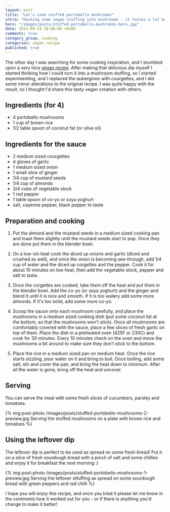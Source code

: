 ```yaml
---
layout: post
title: "Let's cook stuffed portobello mushrooms"
intro: "Hacking some vegan stuffing into mushrooms - it tastes a lot better than it sounds."
hero: "/images/posts/stuffed-portobello-mushrooms-hero.jpg"
date: 2014-09-19 18:00:00 +0100
comments: true
category_group: cooking
categories: vegan recipe
published: true
---
```


<p class="post-intro">The other day I was searching for some cooking inspiration, and I stumbled upon a very nice <a class="link" href="http://blog.fatfreevegan.com/2008/08/roasted-eggplant-almond-dip.html" target="_blank">vegan recipe</a>. After making that delicious dip myself I started thinking how I could turn it into a mushroom stuffing, so I started experimenting, and I replaced the aubergines with courgettes, and I did some minor alterations to the original recipe. I was quite happy with the result, so I thought I'd share this tasty vegan creation with others.</p>


## Ingredients (for 4)

   * 4 portobello mushrooms
   * 1 cup of brown rice
   * 1/2 table spoon of coconut fat (or olive oil)

## Ingredients for the sauce

   * 2 medium sized courgettes
   * 4 gloves of garlic
   * 1 medium sized onion
   * 1 small slice of ginger
   * 1/4 cup of mustard seeds
   * 1/4 cup of almonds
   * 3/4 cube of vegetable stock
   * 1 red pepper
   * 1 table spoon of co-yo or soya yoghurt
   * salt, cayenne pepper, black pepper to taste

## Preparation and cooking

  1. Put the almond and the mustard seeds in a medium sized cooking pan and toast them slightly until the mustard seeds start to pop. Once they are done put them in the blender bowl.

  2. On a low-ish heat cook the diced up onions and garlic (diced and crushed as well), and once the onion is becoming see-through, add 1/4 cup of water and the diced up corgettes and the pepper. Cook it for about 10 minutes on low heat, then add the vegetable stock, pepper and salt to taste.

  3. Once the corgettes are cooked, take them off the heat and put them in the blender bowl. Add the co-yo (or soya yoghurt) and the ginger and blend it until it is nice and smooth. If it is too watery add some more almonds. If it's too solid, add some more co-yo.

  4. Scoop the sauce onto each mushroom carefully, and place the mushrooms in a medium sized cooking dish (put some coconut fat at the bottom, so that the mushrooms won't stick). Once all mushrooms are comfortably covered with the sauce, place a few slices of fresh garlic on top of them. Place the dish in a preheated oven (425F or 230C) and cook for 30 minutes. Every 10 minutes check on the oven and move the mushrooms a bit around to make sure they don't stick to the bottom.

  5. Place the rice in a medium sized pan on medium heat. Once the rice starts sizzling, pour water on it and bring to boil. Once boiling, add some salt, stir and cover the pan, and bring the heat down to minimum. After all the water is gone, bring off the heat and uncover.

## Serving

You can serve the meal with some fresh slices of cucumbers, parsley and tomatoes.

{% img post-photo /images/posts/stuffed-portobello-mushrooms-2-preview.jpg Serving the stuffed mushrooms on a plate with brown rice and tomatoes %}

## Using the leftover dip

The leftover dip is perfect to be used as spread on some fresh bread! Put it on a slice of fresh sourdough bread with a pinch of salt and some chillies and enjoy it for breakfast the next morning :)

{% img post-photo /images/posts/stuffed-portobello-mushrooms-1-preview.jpg Serving the leftover stfuffing as spread on some sourdough bread with green peppers and red chilli %}

I hope you will enjoy this recipe, and once you tried it please let me know in the comments how it worked out for you - or if there is anything you'd change to make it better!
